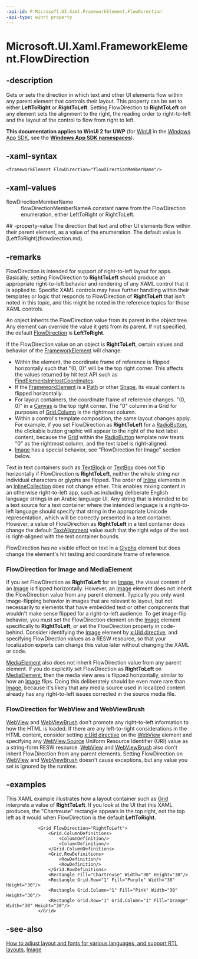 ```yaml
---
-api-id: P:Microsoft.UI.Xaml.FrameworkElement.FlowDirection
-api-type: winrt property
---
```


<!-- Property syntax
public Windows.UI.Xaml.FlowDirection FlowDirection { get;  set; }
-->

# Microsoft.UI.Xaml.FrameworkElement.FlowDirection

## -description
Gets or sets the direction in which text and other UI elements flow within any parent element that controls their layout. This property can be set to either **LeftToRight** or **RightToLeft**. Setting FlowDirection to **RightToLeft** on any element sets the alignment to the right, the reading order to right-to-left and the layout of the control to flow from right to left.

**This documentation applies to WinUI 2 for UWP** (for [WinUI](/windows/apps/winui/winui3/) in the [Windows App SDK](/windows/apps/windows-app-sdk/), see the **[Windows App SDK namespaces](/windows/windows-app-sdk/api/winrt/)**).

## -xaml-syntax
```xaml
<frameworkElement FlowDirection="flowDirectionMemberName"/>

```


## -xaml-values
<dl><dt>flowDirectionMemberName</dt><dd>flowDirectionMemberNameA constant name from the FlowDirection enumeration, either LeftToRight or RightToLeft.</dd>
</dl>
## -property-value
The direction that text and other UI elements flow within their parent element, as a value of the enumeration. The default value is [LeftToRight](flowdirection.md).

## -remarks
FlowDirection is intended for support of right-to-left layout for apps. Basically, setting FlowDirection to **RightToLeft** should produce an appropriate right-to-left behavior and rendering of any XAML control that it is applied to. Specific XAML controls may have further handling within their templates or logic that responds to FlowDirection of **RightToLeft** that isn't noted in this topic, and this might be noted in the reference topics for those XAML controls.

An object inherits the FlowDirection value from its parent in the object tree. Any element can override the value it gets from its parent. If not specified, the default [FlowDirection](flowdirection.md) is **LeftToRight**.

If the FlowDirection value on an object is **RightToLeft**, certain values and behavior of the [FrameworkElement](frameworkelement.md) will change: 
+ Within the element, the coordinate frame of reference is flipped horizontally such that "(0, 0)" will be the top right corner. This affects the values returned by hit test API such as [FindElementsInHostCoordinates](/uwp/api/windows.ui.xaml.media.visualtreehelper.findelementsinhostcoordinates(windows.foundation.point,windows.ui.xaml.uielement)).
+ If the [FrameworkElement](frameworkelement.md) is a [Path](../microsoft.ui.xaml.shapes/path.md) or other [Shape](../microsoft.ui.xaml.shapes/shape.md), its visual content is flipped horizontally.
+ For layout containers, the coordinate frame of reference changes. "(0, 0)" in a [Canvas](../microsoft.ui.xaml.controls/canvas.md) is the top right corner. The "0" column in a Grid for purposes of [Grid.Column](/windows/winui/api/microsoft.ui.xaml.controls.grid#xaml-attached-properties) is the rightmost column.
+ Within a control's template composition, the same layout changes apply. For example, if you set FlowDirection as **RightToLeft** for a [RadioButton](../microsoft.ui.xaml.controls/radiobutton.md), the clickable button graphic will appear to the right of the text label content, because the [Grid](../microsoft.ui.xaml.controls/grid.md) within the [RadioButton](../microsoft.ui.xaml.controls/radiobutton.md) template now treats "0" as the rightmost column, and the text label is right-aligned.
+ [Image](../microsoft.ui.xaml.controls/image.md) has a special behavior, see "FlowDirection for Image" section below.


Text in text containers such as [TextBlock](../microsoft.ui.xaml.controls/textblock.md) or [TextBox](../microsoft.ui.xaml.controls/textbox.md) does not flip horizontally if FlowDirection is **RightToLeft**, neither the whole string nor individual characters or glyphs are flipped. The order of [Inline](../microsoft.ui.xaml.documents/inline.md) elements in an [InlineCollection](../microsoft.ui.xaml.documents/inlinecollection.md) does not change either. This enables mixing content in an otherwise right-to-left app, such as including deliberate English language strings in an Arabic language UI. Any string that is intended to be a text source for a text container where the intended language is a right-to-left language should specify that string in the appropriate Unicode representation, which will be correctly presented in a text container. However, a value of FlowDirection as **RightToLeft** in a text container does change the default [TextAlignment](textalignment.md) value such that the right edge of the text is right-aligned with the text container bounds.

FlowDirection has no visible effect on text in a [Glyphs](../microsoft.ui.xaml.documents/glyphs.md) element but does change the element's hit testing and coordinate frame of reference.

### FlowDirection for Image and MediaElement

If you set FlowDirection as **RightToLeft** for an [Image](../microsoft.ui.xaml.controls/image.md), the visual content of an [Image](../microsoft.ui.xaml.controls/image.md) is flipped horizontally. However, an [Image](../microsoft.ui.xaml.controls/image.md) element does not inherit the FlowDirection value from any parent element. Typically you only want image-flipping behavior in images that are relevant to layout, but not necessarily to elements that have embedded text or other components that wouldn't make sense flipped for a right-to-left audience. To get image-flip behavior, you must set the FlowDirection element on the [Image](../microsoft.ui.xaml.controls/image.md) element specifically to **RightToLeft**, or set the FlowDirection property in code-behind. Consider identifying the [Image](../microsoft.ui.xaml.controls/image.md) element by [x:Uid directive](/windows/uwp/xaml-platform/x-uid-directive), and specifying FlowDirection values as a RESW resource, so that your localization experts can change this value later without changing the XAML or code.

[MediaElement](../microsoft.ui.xaml.controls/mediaelement.md) also does not inherit FlowDirection value from any parent element. If you do explicitly set FlowDirection as **RightToLeft** on [MediaElement](../microsoft.ui.xaml.controls/mediaelement.md), then the media view area is flipped horizontally, similar to how an [Image](../microsoft.ui.xaml.controls/image.md) flips. Doing this deliberately should be even more rare than [Image](../microsoft.ui.xaml.controls/image.md), because it's likely that any media source used in localized content already has any right-to-left issues corrected in the source media file.

### FlowDirection for WebView and WebViewBrush

[WebView](/uwp/api/windows.ui.xaml.controls.webview) and [WebViewBrush](/uwp/api/windows.ui.xaml.controls.webviewbrush) don't promote any right-to-left information to how the HTML is loaded. If there are any left-to-right considerations in the HTML content, consider setting [x:Uid directive](/windows/uwp/xaml-platform/x-uid-directive) on the [WebView](/uwp/api/windows.ui.xaml.controls.webview) element and specifying any [WebView.Source](/uwp/api/windows.ui.xaml.controls.webview.source)  Uniform Resource Identifier (URI) value as a string-form RESW resource. [WebView](/uwp/api/windows.ui.xaml.controls.webview) and [WebViewBrush](/uwp/api/windows.ui.xaml.controls.webviewbrush) also don't inherit FlowDirection from any parent elements. Setting FlowDirection on [WebView](/uwp/api/windows.ui.xaml.controls.webview) and [WebViewBrush](/uwp/api/windows.ui.xaml.controls.webviewbrush) doesn't cause exceptions, but any value you set is ignored by the runtime.

## -examples
This XAML example illustrates how a layout container such as [Grid](../microsoft.ui.xaml.controls/grid.md) interprets a value of **RightToLeft**. If you look at the UI that this XAML produces, the "Chartreuse" rectangle appears in the top right, not the top left as it would when FlowDirection is the default **LeftToRight**.

```xaml
            <Grid FlowDirection="RightToLeft">
                <Grid.ColumnDefinitions>
                    <ColumnDefinition/>
                    <ColumnDefinition/>
                </Grid.ColumnDefinitions>
                <Grid.RowDefinitions>
                    <RowDefinition/>
                    <RowDefinition/>
                </Grid.RowDefinitions>
                <Rectangle Fill="Chartreuse" Width="30" Height="30"/>
                <Rectangle Grid.Row="1" Fill="Purple" Width="30" Height="30"/>
                <Rectangle Grid.Column="1" Fill="Pink" Width="30" Height="30"/>
                <Rectangle Grid.Row="1" Grid.Column="1" Fill="Orange" Width="30" Height="30"/>
            </Grid>
```



## -see-also
[How to adjust layout and fonts for various languages, and support RTL layouts](/previous-versions/windows/apps/hh967760(v=win.10)), [Image](../microsoft.ui.xaml.controls/image.md)
